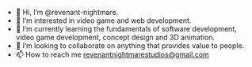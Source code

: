 - 👋 Hi, I’m @revenant-nightmare.
- 👀 I’m interested in video game and web development.
- 🌱 I’m currently learning the fundamentals of software development, video game development, concept design and 3D animation.
- 💞️ I’m looking to collaborate on anything that provides value to people.
- 📫 How to reach me revenantnightmarestudios@gmail.com


<!---
revenant-nightmare/revenant-nightmare is a ✨ special ✨ repository because its `README.md` (this file) appears on your GitHub profile.
You can click the Preview link to take a look at your changes.
--->
